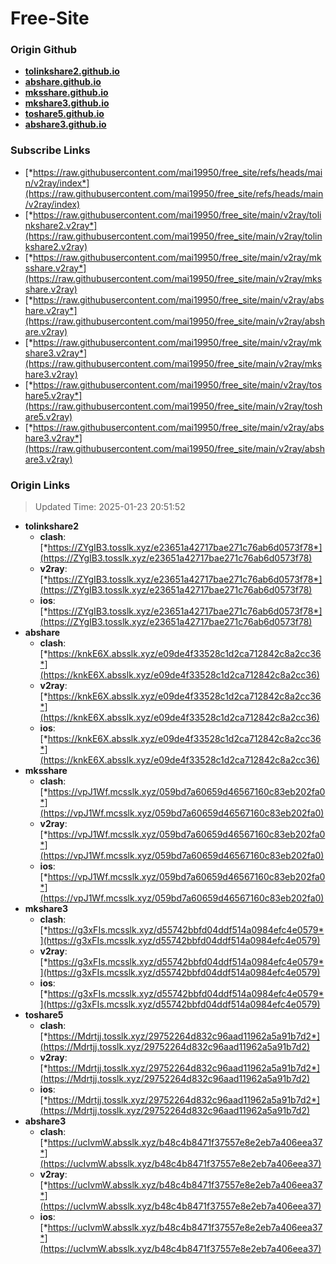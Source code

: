 # Free-Site

### Origin Github

- [**tolinkshare2.github.io**](https://github.com/tolinkshare2/tolinkshare2.github.io)
- [**abshare.github.io**](https://github.com/abshare/abshare.github.io)
- [**mksshare.github.io**](https://github.com/mksshare/mksshare.github.io)
- [**mkshare3.github.io**](https://github.com/mkshare3/mkshare3.github.io)
- [**toshare5.github.io**](https://github.com/toshare5/toshare5.github.io)
- [**abshare3.github.io**](https://github.com/abshare3/abshare3.github.io)

### Subscribe Links

- [*https://raw.githubusercontent.com/mai19950/free_site/refs/heads/main/v2ray/index*](https://raw.githubusercontent.com/mai19950/free_site/refs/heads/main/v2ray/index)
- [*https://raw.githubusercontent.com/mai19950/free_site/main/v2ray/tolinkshare2.v2ray*](https://raw.githubusercontent.com/mai19950/free_site/main/v2ray/tolinkshare2.v2ray)
- [*https://raw.githubusercontent.com/mai19950/free_site/main/v2ray/mksshare.v2ray*](https://raw.githubusercontent.com/mai19950/free_site/main/v2ray/mksshare.v2ray)
- [*https://raw.githubusercontent.com/mai19950/free_site/main/v2ray/abshare.v2ray*](https://raw.githubusercontent.com/mai19950/free_site/main/v2ray/abshare.v2ray)
- [*https://raw.githubusercontent.com/mai19950/free_site/main/v2ray/mkshare3.v2ray*](https://raw.githubusercontent.com/mai19950/free_site/main/v2ray/mkshare3.v2ray)
- [*https://raw.githubusercontent.com/mai19950/free_site/main/v2ray/toshare5.v2ray*](https://raw.githubusercontent.com/mai19950/free_site/main/v2ray/toshare5.v2ray)
- [*https://raw.githubusercontent.com/mai19950/free_site/main/v2ray/abshare3.v2ray*](https://raw.githubusercontent.com/mai19950/free_site/main/v2ray/abshare3.v2ray)

### Origin Links

> Updated Time: 2025-01-23 20:51:52

- **tolinkshare2**
  - **clash**: [*https://ZYgIB3.tosslk.xyz/e23651a42717bae271c76ab6d0573f78*](https://ZYgIB3.tosslk.xyz/e23651a42717bae271c76ab6d0573f78)
  - **v2ray**: [*https://ZYgIB3.tosslk.xyz/e23651a42717bae271c76ab6d0573f78*](https://ZYgIB3.tosslk.xyz/e23651a42717bae271c76ab6d0573f78)
  - **ios**: [*https://ZYgIB3.tosslk.xyz/e23651a42717bae271c76ab6d0573f78*](https://ZYgIB3.tosslk.xyz/e23651a42717bae271c76ab6d0573f78)
- **abshare**
  - **clash**: [*https://knkE6X.absslk.xyz/e09de4f33528c1d2ca712842c8a2cc36*](https://knkE6X.absslk.xyz/e09de4f33528c1d2ca712842c8a2cc36)
  - **v2ray**: [*https://knkE6X.absslk.xyz/e09de4f33528c1d2ca712842c8a2cc36*](https://knkE6X.absslk.xyz/e09de4f33528c1d2ca712842c8a2cc36)
  - **ios**: [*https://knkE6X.absslk.xyz/e09de4f33528c1d2ca712842c8a2cc36*](https://knkE6X.absslk.xyz/e09de4f33528c1d2ca712842c8a2cc36)
- **mksshare**
  - **clash**: [*https://vpJ1Wf.mcsslk.xyz/059bd7a60659d46567160c83eb202fa0*](https://vpJ1Wf.mcsslk.xyz/059bd7a60659d46567160c83eb202fa0)
  - **v2ray**: [*https://vpJ1Wf.mcsslk.xyz/059bd7a60659d46567160c83eb202fa0*](https://vpJ1Wf.mcsslk.xyz/059bd7a60659d46567160c83eb202fa0)
  - **ios**: [*https://vpJ1Wf.mcsslk.xyz/059bd7a60659d46567160c83eb202fa0*](https://vpJ1Wf.mcsslk.xyz/059bd7a60659d46567160c83eb202fa0)
- **mkshare3**
  - **clash**: [*https://g3xFIs.mcsslk.xyz/d55742bbfd04ddf514a0984efc4e0579*](https://g3xFIs.mcsslk.xyz/d55742bbfd04ddf514a0984efc4e0579)
  - **v2ray**: [*https://g3xFIs.mcsslk.xyz/d55742bbfd04ddf514a0984efc4e0579*](https://g3xFIs.mcsslk.xyz/d55742bbfd04ddf514a0984efc4e0579)
  - **ios**: [*https://g3xFIs.mcsslk.xyz/d55742bbfd04ddf514a0984efc4e0579*](https://g3xFIs.mcsslk.xyz/d55742bbfd04ddf514a0984efc4e0579)
- **toshare5**
  - **clash**: [*https://Mdrtjj.tosslk.xyz/29752264d832c96aad11962a5a91b7d2*](https://Mdrtjj.tosslk.xyz/29752264d832c96aad11962a5a91b7d2)
  - **v2ray**: [*https://Mdrtjj.tosslk.xyz/29752264d832c96aad11962a5a91b7d2*](https://Mdrtjj.tosslk.xyz/29752264d832c96aad11962a5a91b7d2)
  - **ios**: [*https://Mdrtjj.tosslk.xyz/29752264d832c96aad11962a5a91b7d2*](https://Mdrtjj.tosslk.xyz/29752264d832c96aad11962a5a91b7d2)
- **abshare3**
  - **clash**: [*https://ucIvmW.absslk.xyz/b48c4b8471f37557e8e2eb7a406eea37*](https://ucIvmW.absslk.xyz/b48c4b8471f37557e8e2eb7a406eea37)
  - **v2ray**: [*https://ucIvmW.absslk.xyz/b48c4b8471f37557e8e2eb7a406eea37*](https://ucIvmW.absslk.xyz/b48c4b8471f37557e8e2eb7a406eea37)
  - **ios**: [*https://ucIvmW.absslk.xyz/b48c4b8471f37557e8e2eb7a406eea37*](https://ucIvmW.absslk.xyz/b48c4b8471f37557e8e2eb7a406eea37)

